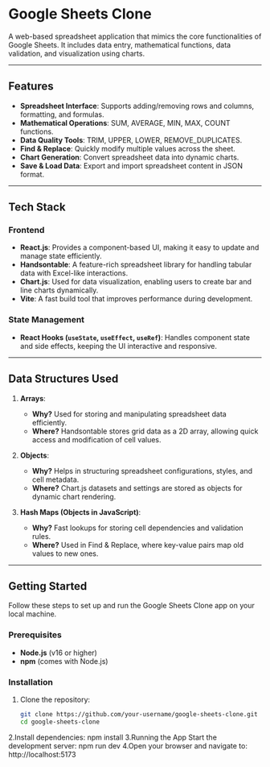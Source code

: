# Google Sheets Clone

A web-based spreadsheet application that mimics the core functionalities of Google Sheets. It includes data entry, mathematical functions, data validation, and visualization using charts.

---

## Features

- **Spreadsheet Interface**: Supports adding/removing rows and columns, formatting, and formulas.
- **Mathematical Operations**: SUM, AVERAGE, MIN, MAX, COUNT functions.
- **Data Quality Tools**: TRIM, UPPER, LOWER, REMOVE_DUPLICATES.
- **Find & Replace**: Quickly modify multiple values across the sheet.
- **Chart Generation**: Convert spreadsheet data into dynamic charts.
- **Save & Load Data**: Export and import spreadsheet content in JSON format.

---

## Tech Stack

### Frontend
- **React.js**: Provides a component-based UI, making it easy to update and manage state efficiently.
- **Handsontable**: A feature-rich spreadsheet library for handling tabular data with Excel-like interactions.
- **Chart.js**: Used for data visualization, enabling users to create bar and line charts dynamically.
- **Vite**: A fast build tool that improves performance during development.

### State Management
- **React Hooks (`useState`, `useEffect`, `useRef`)**: Handles component state and side effects, keeping the UI interactive and responsive.

---

## Data Structures Used

1. **Arrays**:
   - **Why?** Used for storing and manipulating spreadsheet data efficiently.
   - **Where?** Handsontable stores grid data as a 2D array, allowing quick access and modification of cell values.

2. **Objects**:
   - **Why?** Helps in structuring spreadsheet configurations, styles, and cell metadata.
   - **Where?** Chart.js datasets and settings are stored as objects for dynamic chart rendering.

3. **Hash Maps (Objects in JavaScript)**:
   - **Why?** Fast lookups for storing cell dependencies and validation rules.
   - **Where?** Used in Find & Replace, where key-value pairs map old values to new ones.

---

## Getting Started

Follow these steps to set up and run the Google Sheets Clone app on your local machine.

### Prerequisites
- **Node.js** (v16 or higher)
- **npm** (comes with Node.js)

### Installation
1. Clone the repository:
   ```bash
   git clone https://github.com/your-username/google-sheets-clone.git
   cd google-sheets-clone
2.Install dependencies:
npm install
3.Running the App
Start the development server:
npm run dev
4.Open your browser and navigate to:
http://localhost:5173

